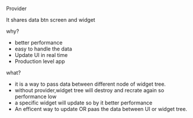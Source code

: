 Provider

It shares data btn screen and widget

why?
- better performance
- easy to handle the data
- Update UI in real time
- Production level app

what?
- it is a way to pass data between different node of widget tree.
- without provider,widget tree will destroy and recrate again so performance low
- a specific widget will update so by it better performance
- An efficent way to update OR paas the data between UI or widget tree.


